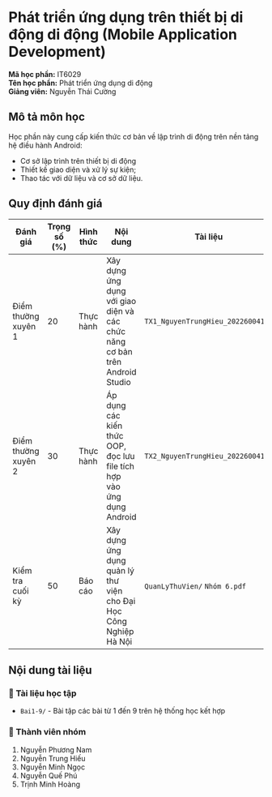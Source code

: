 # Phát triển ứng dụng trên thiết bị di động di động (Mobile Application Development)

**Mã học phần:** IT6029   
**Tên học phần:** Phát triển ứng dụng di động  
**Giảng viên:** Nguyễn Thái Cường 

## Mô tả môn học
Học phần này cung cấp kiến thức cơ bản về lập trình di động trên nền tảng hệ điều hành Android:
- Cơ sở lập trình trên thiết bị di động
- Thiết kế giao diện và xử lý sự kiện;
- Thao tác với dữ liệu và cơ sở dữ liệu.  

## Quy định đánh giá

| Đánh giá | Trọng số (%) | Hình thức | Nội dung | Tài liệu |
|----------|--------------|-----------|----------|----------|
| Điểm thường xuyên 1 | 20 | Thực hành | Xây dựng ứng dụng với giao diện và các chức năng cơ bản trên Android Studio | `TX1_NguyenTrungHieu_2022600419/` |
| Điểm thường xuyên 2 | 30 | Thực hành | Áp dụng các kiến thức OOP, đọc lưu file tích hợp vào ứng dụng Android | `TX2_NguyenTrungHieu_2022600419/` |
| Kiểm tra cuối kỳ | 50 | Báo cáo | Xây dựng ứng dụng quản lý thư viện cho Đại Học Công Nghiệp Hà Nội | `QuanLyThuVien/` `Nhóm 6.pdf` |

## Nội dung tài liệu

### 📄 Tài liệu học tập
- `Bai1-9/` - Bài tập các bài từ 1 đến 9 trên hệ thống học kết hợp

### 👥 Thành viên nhóm
1. Nguyễn Phương Nam 
2. Nguyễn Trung Hiếu 
3. Nguyễn Minh Ngọc 
4. Nguyễn Quế Phú 
5. Trịnh Minh Hoàng 
